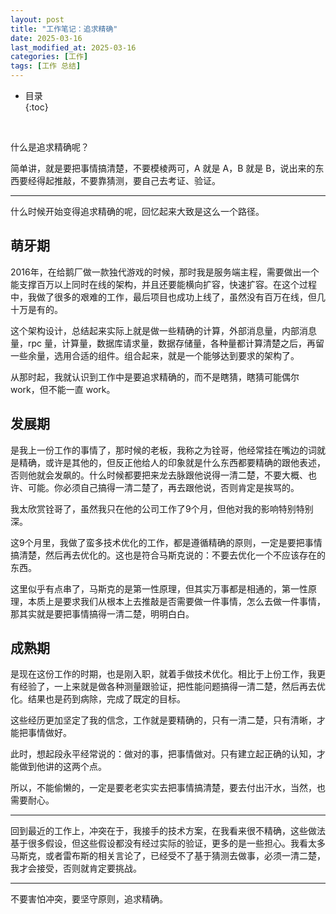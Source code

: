 ```yaml
---
layout: post
title: "工作笔记：追求精确"
date: 2025-03-16
last_modified_at: 2025-03-16
categories: [工作]
tags: [工作 总结]
---
```


* 目录  
{:toc}
<br/>

什么是追求精确呢？  

简单讲，就是要把事情搞清楚，不要模棱两可，A 就是 A，B 就是 B，说出来的东西要经得起推敲，不要靠猜测，要自己去考证、验证。   

---

什么时候开始变得追求精确的呢，回忆起来大致是这么一个路径。   

## 萌牙期

2016年，在给鹅厂做一款独代游戏的时候，那时我是服务端主程，需要做出一个能支撑百万以上同时在线的架构，并且还要能横向扩容，快速扩容。在这个过程中，我做了很多的艰难的工作，最后项目也成功上线了，虽然没有百万在线，但几十万是有的。   

这个架构设计，总结起来实际上就是做一些精确的计算，外部消息量，内部消息量，rpc 量，计算量，数据库请求量，数据存储量，各种量都计算清楚之后，再留一些余量，选用合适的组件。组合起来，就是一个能够达到要求的架构了。   

从那时起，我就认识到工作中是要追求精确的，而不是瞎猜，瞎猜可能偶尔 work，但不能一直 work。   

## 发展期

是我上一份工作的事情了，那时候的老板，我称之为铨哥，他经常挂在嘴边的词就是精确，或许是其他的，但反正他给人的印象就是什么东西都要精确的跟他表述，否则他就会发飙的。什么时候都要把来龙去脉跟他说得一清二楚，不要大概、也许、可能。你必须自己搞得一清二楚了，再去跟他说，否则肯定是挨骂的。  

我太欣赏铨哥了，虽然我只在他的公司工作了9个月，但他对我的影响特别特别深。   

这9个月里，我做了蛮多技术优化的工作，都是遵循精确的原则，一定是要把事情搞清楚，然后再去优化的。这也是符合马斯克说的：不要去优化一个不应该存在的东西。   

这里似乎有点串了，马斯克的是第一性原理，但其实万事都是相通的，第一性原理，本质上是要求我们从根本上去推敲是否需要做一件事情，怎么去做一件事情，那其实就是要把事情搞得一清二楚，明明白白。   

## 成熟期

是现在这份工作的时期，也是刚入职，就着手做技术优化。相比于上份工作，我更有经验了，一上来就是做各种测量跟验证，把性能问题搞得一清二楚，然后再去优化。结果也是药到病除，完成了既定的目标。   

这些经历更加坚定了我的信念，工作就是要精确的，只有一清二楚，只有清晰，才能把事情做好。   

此时，想起段永平经常说的：做对的事，把事情做对。只有建立起正确的认知，才能做到他讲的这两个点。   

所以，不能偷懒的，一定是要老老实实去把事情搞清楚，要去付出汗水，当然，也需要耐心。   

---

回到最近的工作上，冲突在于，我接手的技术方案，在我看来很不精确，这些做法基于很多假设，但这些假设都没有经过实际的验证，更多的是一些担心。我看太多马斯克，或者雷布斯的相关言论了，已经受不了基于猜测去做事，必须一清二楚，我才会接受，否则就肯定要挑战。  

---

不要害怕冲突，要坚守原则，追求精确。   



